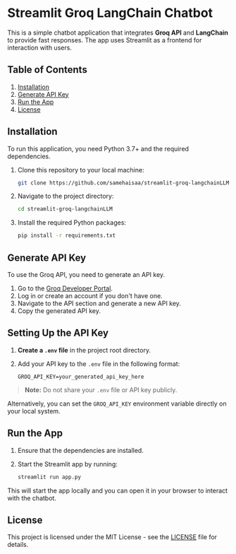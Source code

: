 # Streamlit Groq LangChain Chatbot

This is a simple chatbot application that integrates **Groq API** and **LangChain** to provide fast responses. The app uses Streamlit as a frontend for interaction with users.

## Table of Contents
1. [Installation](#installation)
2. [Generate API Key](#generate-api-key)
3. [Run the App](#run-the-app)
4. [License](#license)

## Installation

To run this application, you need Python 3.7+ and the required dependencies.

1. Clone this repository to your local machine:

    ```bash
    git clone https://github.com/samehaisaa/streamlit-groq-langchainLLM.git
    ```

2. Navigate to the project directory:

    ```bash
    cd streamlit-groq-langchainLLM
    ```

3. Install the required Python packages:

    ```bash
    pip install -r requirements.txt
    ```

## Generate API Key

To use the Groq API, you need to generate an API key.

1. Go to the [Groq Developer Portal](https://www.groq.com/).
2. Log in or create an account if you don't have one.
3. Navigate to the API section and generate a new API key.
4. Copy the generated API key.

## Setting Up the API Key

1. **Create a `.env` file** in the project root directory.

2. Add your API key to the `.env` file in the following format:

    ```
    GROQ_API_KEY=your_generated_api_key_here
    ```

> **Note:** Do not share your `.env` file or API key publicly.

Alternatively, you can set the `GROQ_API_KEY` environment variable directly on your local system.

## Run the App

1. Ensure that the dependencies are installed.
2. Start the Streamlit app by running:

    ```bash
    streamlit run app.py
    ```

This will start the app locally and you can open it in your browser to interact with the chatbot.

## License

This project is licensed under the MIT License - see the [LICENSE](LICENSE) file for details.
